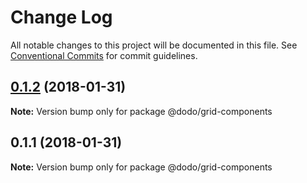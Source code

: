 # Change Log

All notable changes to this project will be documented in this file.
See [Conventional Commits](https://conventionalcommits.org) for commit guidelines.

<a name="0.1.2"></a>
## [0.1.2](https://bitbucket.isobaraustralia.com/scm/~adrian.bonnici/dodo-packages-monorepo/compare/@dodo/grid-components@0.1.1...@dodo/grid-components@0.1.2) (2018-01-31)




**Note:** Version bump only for package @dodo/grid-components

<a name="0.1.1"></a>
## 0.1.1 (2018-01-31)




**Note:** Version bump only for package @dodo/grid-components
